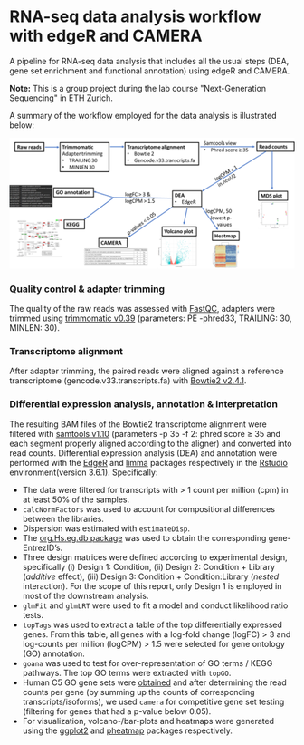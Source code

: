 # RNA-seq data analysis workflow with edgeR and CAMERA

A pipeline for RNA-seq data analysis that includes all the usual steps (DEA, gene set enrichment and functional annotation) using edgeR and CAMERA.

**Note:**  This is a group project during the lab course "Next-Generation Sequencing" in ETH Zurich.

A summary of the workflow employed for the data analysis is illustrated below:

![RNA-seq data analysis workflow](https://github.com/Ariwor/RNA-seq-edgeR-CAMERA/blob/master/Workflow.png)

### Quality control & adapter trimming

The quality of the raw reads was assessed with [FastQC](https://www.bioinformatics.babraham.ac.uk/projects/download.html##fastqc), adapters were trimmed using [trimmomatic v0.39](http://www.usadellab.org/cms/?page=trimmomatic) (parameters: PE -phred33, TRAILING: 30, MINLEN: 30).

### Transcriptome alignment

After adapter trimming, the paired reads were aligned against a reference transcriptome (gencode.v33.transcripts.fa) with [Bowtie2 v2.4.1](https://www.nature.com/articles/nmeth.1923).

### Differential expression analysis, annotation & interpretation

The resulting BAM files of the Bowtie2 transcriptome alignment were filtered with [samtools v1.10](https://academic.oup.com/bioinformatics/article/25/16/2078/204688) (parameters -p 35 -f 2: phred score ≥ 35 and each segment properly aligned according to the aligner) and converted into read counts. Differential expression analysis (DEA) and annotation were performed with the [EdgeR](https://academic.oup.com/bioinformatics/article/26/1/139/182458) and [limma](https://academic.oup.com/nar/article/43/7/e47/2414268) packages respectively in the [Rstudio](https://rstudio.com/) environment(version 3.6.1). Specifically:

* The data were filtered for transcripts with > 1 count per million (cpm) in at least 50% of the samples.
* `calcNormFactors` was used to account for compositional differences between the libraries.
* Dispersion was estimated with `estimateDisp`.
* The [org.Hs.eg.db package](https://bioconductor.org/packages/release/data/annotation/html/org.Hs.eg.db.html) was used to obtain the corresponding gene-EntrezID’s.
* Three design matrices were defined according to experimental design, specifically (i) Design 1: Condition, (ii) Design 2: Condition + Library (_additive_ effect), (iii) Design 3: Condition + Condition:Library (_nested_ interaction). For the scope of this report, only Design 1 is employed in most of the downstream analysis.
* `glmFit` and `glmLRT` were used to fit a model and conduct likelihood ratio tests.
* `topTags` was used to extract a table of the top differentially expressed genes. From this table, all genes
with a log-fold change (logFC) > 3 and log-counts per million (logCPM) > 1.5 were selected for gene ontology (GO) annotation.
* `goana` was used to test for over-representation of GO terms / KEGG pathways. The top GO terms were extracted with `topGO`.
* Human C5 GO gene sets were [obtained](http://bioinf.wehi.edu.au/software/MSigDB/human_c5_v5p2.rdata) and after determining the read counts per gene (by summing up the counts of corresponding transcripts/isoforms), we used `camera` for competitive gene set testing (filtering for genes that had a p-value below 0.05).
* For visualization, volcano-/bar-plots and heatmaps were generated using the [ggplot2](https://www.springer.com/gp/book/9783319242750) and [pheatmap](https://cran.r-project.org/web/packages/pheatmap/index.html) packages respectively.
